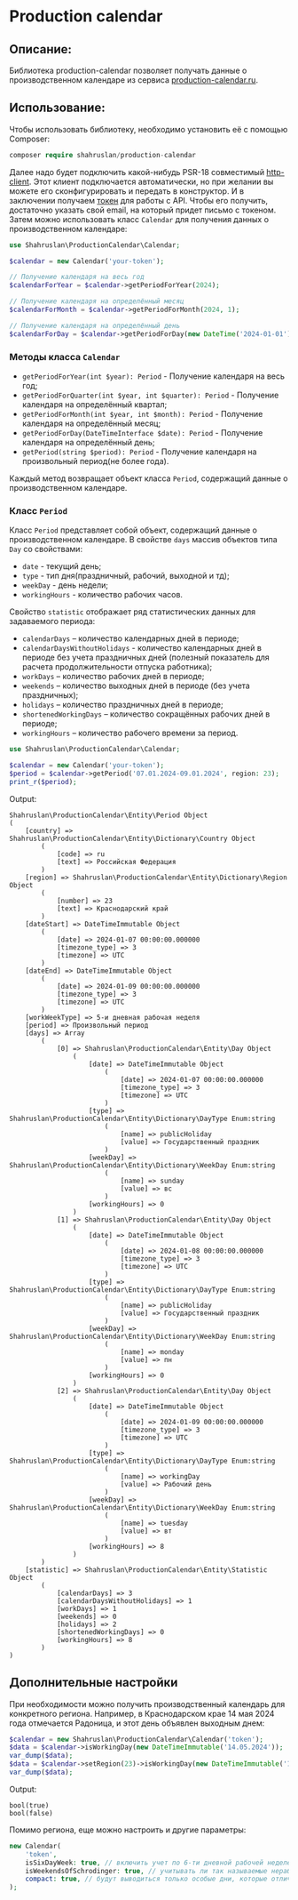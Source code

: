 # Production calendar

## Описание:

Библиотека production-calendar позволяет получать данные о производственном календаре из сервиса
[production-calendar.ru](https://production-calendar.ru/).

## Использование:

Чтобы использовать библиотеку, необходимо установить её с помощью Composer:
```php
composer require shahruslan/production-calendar
```
Далее надо будет подключить какой-нибудь PSR-18 совместимый
[http-client](https://packagist.org/providers/psr/http-client-implementation). Этот клиент подключается автоматически,
но при желании вы можете его сконфигурировать и передать в конструктор. И в заключении получаем
[токен](https://production-calendar.ru/token) для работы с API. Чтобы его получить, достаточно указать свой email, на
который придет письмо с токеном. Затем можно использовать класс `Calendar` для получения данных о производственном
календаре:
```php
use Shahruslan\ProductionCalendar\Calendar;

$calendar = new Calendar('your-token');

// Получение календаря на весь год
$calendarForYear = $calendar->getPeriodForYear(2024);

// Получение календаря на определённый месяц
$calendarForMonth = $calendar->getPeriodForMonth(2024, 1);

// Получение календаря на определённый день
$calendarForDay = $calendar->getPeriodForDay(new DateTime('2024-01-01'));
```

### Методы класса `Calendar`

- `getPeriodForYear(int $year): Period` - Получение календаря на весь год;
- `getPeriodForQuarter(int $year, int $quarter): Period` - Получение календаря на определённый квартал;
- `getPeriodForMonth(int $year, int $month): Period` - Получение календаря на определённый месяц;
- `getPeriodForDay(DateTimeInterface $date): Period` - Получение календаря на определённый день;
- `getPeriod(string $period): Period` - Получение календаря на произвольный период(не более года).

Каждый метод возвращает объект класса `Period`, содержащий данные о производственном календаре.

### Класс `Period`

Класс `Period` представляет собой объект, содержащий данные о производственном календаре. В свойстве `days` массив
объектов типа `Day` со свойствами:
- `date` - текущий день;
- `type` - тип дня(праздничный, рабочий, выходной и тд);
- `weekDay` - день недели;
- `workingHours` - количество рабочих часов.

Свойство `statistic` отображает ряд статистических данных для задаваемого периода:
- `calendarDays` – количество календарных дней в периоде;
- `calendarDaysWithoutHolidays` - количество календарных дней в периоде без учета праздничных дней (полезный показатель
для расчета продолжительности отпуска работника);
- `workDays` – количество рабочих дней в периоде;
- `weekends` – количество выходных дней в периоде (без учета праздничных);
- `holidays` – количество праздничных дней в периоде;
- `shortenedWorkingDays` – количество сокращённых рабочих дней в периоде;
- `workingHours` – количество рабочего времени за период.

```php
use Shahruslan\ProductionCalendar\Calendar;

$calendar = new Calendar('your-token');
$period = $calendar->getPeriod('07.01.2024-09.01.2024', region: 23);
print_r($period);
```
Output:
```
Shahruslan\ProductionCalendar\Entity\Period Object
(
    [country] => Shahruslan\ProductionCalendar\Entity\Dictionary\Country Object
        (
            [code] => ru
            [text] => Российская Федерация
        )
    [region] => Shahruslan\ProductionCalendar\Entity\Dictionary\Region Object
        (
            [number] => 23
            [text] => Краснодарский край
        )
    [dateStart] => DateTimeImmutable Object
        (
            [date] => 2024-01-07 00:00:00.000000
            [timezone_type] => 3
            [timezone] => UTC
        )
    [dateEnd] => DateTimeImmutable Object
        (
            [date] => 2024-01-09 00:00:00.000000
            [timezone_type] => 3
            [timezone] => UTC
        )
    [workWeekType] => 5-и дневная рабочая неделя
    [period] => Произвольный период
    [days] => Array
        (
            [0] => Shahruslan\ProductionCalendar\Entity\Day Object
                (
                    [date] => DateTimeImmutable Object
                        (
                            [date] => 2024-01-07 00:00:00.000000
                            [timezone_type] => 3
                            [timezone] => UTC
                        )
                    [type] => Shahruslan\ProductionCalendar\Entity\Dictionary\DayType Enum:string
                        (
                            [name] => publicHoliday
                            [value] => Государственный праздник
                        )
                    [weekDay] => Shahruslan\ProductionCalendar\Entity\Dictionary\WeekDay Enum:string
                        (
                            [name] => sunday
                            [value] => вс
                        )
                    [workingHours] => 0
                )
            [1] => Shahruslan\ProductionCalendar\Entity\Day Object
                (
                    [date] => DateTimeImmutable Object
                        (
                            [date] => 2024-01-08 00:00:00.000000
                            [timezone_type] => 3
                            [timezone] => UTC
                        )
                    [type] => Shahruslan\ProductionCalendar\Entity\Dictionary\DayType Enum:string
                        (
                            [name] => publicHoliday
                            [value] => Государственный праздник
                        )
                    [weekDay] => Shahruslan\ProductionCalendar\Entity\Dictionary\WeekDay Enum:string
                        (
                            [name] => monday
                            [value] => пн
                        )
                    [workingHours] => 0
                )
            [2] => Shahruslan\ProductionCalendar\Entity\Day Object
                (
                    [date] => DateTimeImmutable Object
                        (
                            [date] => 2024-01-09 00:00:00.000000
                            [timezone_type] => 3
                            [timezone] => UTC
                        )
                    [type] => Shahruslan\ProductionCalendar\Entity\Dictionary\DayType Enum:string
                        (
                            [name] => workingDay
                            [value] => Рабочий день
                        )
                    [weekDay] => Shahruslan\ProductionCalendar\Entity\Dictionary\WeekDay Enum:string
                        (
                            [name] => tuesday
                            [value] => вт
                        )
                    [workingHours] => 8
                )
        )
    [statistic] => Shahruslan\ProductionCalendar\Entity\Statistic Object
        (
            [calendarDays] => 3
            [calendarDaysWithoutHolidays] => 1
            [workDays] => 1
            [weekends] => 0
            [holidays] => 2
            [shortenedWorkingDays] => 0
            [workingHours] => 8
        )
)
```

## Дополнительные настройки
При необходимости можно получить производственный календарь для конкретного региона. Например, в Краснодарском крае
14 мая 2024 года отмечается Радоница, и этот день объявлен выходным днем:
```php
$calendar = new Shahruslan\ProductionCalendar\Calendar('token');
$data = $calendar->isWorkingDay(new DateTimeImmutable('14.05.2024'));
var_dump($data);
$data = $calendar->setRegion(23)->isWorkingDay(new DateTimeImmutable('14.05.2024'));
var_dump($data);

```

Output:
```shell
bool(true)
bool(false)
```


Помимо региона, еще можно настроить и другие параметры:

```php
new Calendar(
	'token',
	isSixDayWeek: true, // включить учет по 6-ти дневной рабочей неделе
	isWeekendsOfSchrodinger: true, // учитывать ли так называемые нерабочие дни с сохранением заработной платы, которые начали практиковать с 2020 года (В период пандемии COVID-19)
	compact: true, // будут выводиться только особые дни, которые отличаются от обычного календаря
);
```
